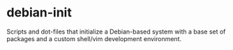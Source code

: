 # debian-init
Scripts and dot-files that initialize a Debian-based system with a base set of packages and a custom shell/vim development environment.
